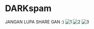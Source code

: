 # DARKspam
JANGAN LUPA SHARE GAN :)
![1](https://user-images.githubusercontent.com/49472584/76677786-ee2c3b80-6604-11ea-926e-fcd038a2880b.png)
![2](https://user-images.githubusercontent.com/49472584/76677787-eff5ff00-6604-11ea-9cdd-9d7e0204c883.png)
![3](https://user-images.githubusercontent.com/49472584/76677788-f08e9580-6604-11ea-9cef-026c86a804e9.png)
